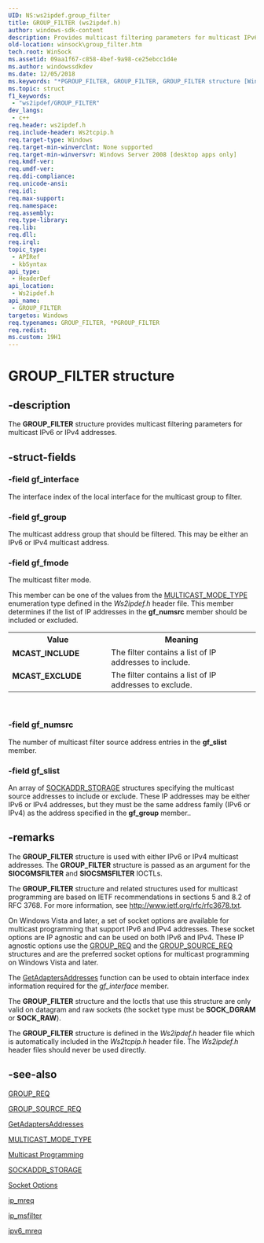 ```yaml
---
UID: NS:ws2ipdef.group_filter
title: GROUP_FILTER (ws2ipdef.h)
author: windows-sdk-content
description: Provides multicast filtering parameters for multicast IPv6 or IPv4 addresses.
old-location: winsock\group_filter.htm
tech.root: WinSock
ms.assetid: 09aa1f67-c858-4bef-9a98-ce25ebcc1d4e
ms.author: windowssdkdev
ms.date: 12/05/2018
ms.keywords: "*PGROUP_FILTER, GROUP_FILTER, GROUP_FILTER structure [Winsock], MCAST_EXCLUDE, MCAST_INCLUDE, PGROUP_FILTER, PGROUP_FILTER structure pointer [Winsock], winsock.group_filter, ws2ipdef/GROUP_FILTER, ws2ipdef/PGROUP_FILTER"
ms.topic: struct
f1_keywords: 
 - "ws2ipdef/GROUP_FILTER"
dev_langs:
 - c++
req.header: ws2ipdef.h
req.include-header: Ws2tcpip.h
req.target-type: Windows
req.target-min-winverclnt: None supported
req.target-min-winversvr: Windows Server 2008 [desktop apps only]
req.kmdf-ver: 
req.umdf-ver: 
req.ddi-compliance: 
req.unicode-ansi: 
req.idl: 
req.max-support: 
req.namespace: 
req.assembly: 
req.type-library: 
req.lib: 
req.dll: 
req.irql: 
topic_type:
 - APIRef
 - kbSyntax
api_type:
 - HeaderDef
api_location:
 - Ws2ipdef.h
api_name:
 - GROUP_FILTER
targetos: Windows
req.typenames: GROUP_FILTER, *PGROUP_FILTER
req.redist: 
ms.custom: 19H1
---
```


# GROUP_FILTER structure


## -description


The <b>GROUP_FILTER</b> structure provides multicast filtering parameters for multicast IPv6 or IPv4 addresses.


## -struct-fields




### -field gf_interface

The interface index of the local interface for the multicast group to filter. 


### -field gf_group

The multicast address group that should be filtered. This may be either an IPv6 or IPv4 multicast address.


### -field gf_fmode

The multicast filter mode. 

This member can be one of the values from the <a href="https://docs.microsoft.com/windows/desktop/api/ws2ipdef/ne-ws2ipdef-multicast_mode_type">MULTICAST_MODE_TYPE</a> enumeration type defined in the <i>Ws2ipdef.h</i> header file. This member determines if the list of IP addresses in the <b>gf_numsrc</b> member should be included or excluded.

<table>
<tr>
<th>Value</th>
<th>Meaning</th>
</tr>
<tr>
<td width="40%"><a id="MCAST_INCLUDE"></a><a id="mcast_include"></a><dl>
<dt><b>MCAST_INCLUDE</b></dt>
</dl>
</td>
<td width="60%">
The filter contains a list of IP addresses to include. 



</td>
</tr>
<tr>
<td width="40%"><a id="_MCAST_EXCLUDE"></a><a id="_mcast_exclude"></a><dl>
<dt><b> MCAST_EXCLUDE</b></dt>
</dl>
</td>
<td width="60%">
The filter contains a list of IP addresses to exclude. 

</td>
</tr>
</table>
 


### -field gf_numsrc

The number of multicast filter source address entries in the <b>gf_slist</b> member. 


### -field gf_slist

An array of <a href="https://docs.microsoft.com/previous-versions/windows/desktop/legacy/ms740504(v=vs.85)">SOCKADDR_STORAGE</a> structures specifying the multicast source addresses to include or exclude. These IP addresses may be either IPv6 or IPv4 addresses, but they must be the same address family (IPv6 or IPv4) as the address specified in the <b>gf_group</b> member..


## -remarks



The <b>GROUP_FILTER</b> structure is used with either IPv6 or IPv4 multicast addresses. The <b>GROUP_FILTER</b> structure is passed as an argument  for the <b>SIOCGMSFILTER</b> and <b>SIOCSMSFILTER</b> IOCTLs.  

The <b>GROUP_FILTER</b> structure and related structures used for multicast programming are based on IETF recommendations in sections 5 and 8.2  of RFC 3768. For more information, see <a href="http://go.microsoft.com/fwlink/p/?linkid=87353">http://www.ietf.org/rfc/rfc3678.txt</a>.

On Windows Vista and later, a set of socket options are available for multicast programming that support IPv6 and IPv4 addresses. These socket options are IP agnostic and can be used on both IPv6 and IPv4. These IP agnostic options use the <a href="https://docs.microsoft.com/windows/desktop/api/ws2ipdef/ns-ws2ipdef-group_req">GROUP_REQ</a> and the <a href="https://docs.microsoft.com/windows/desktop/api/ws2ipdef/ns-ws2ipdef-group_source_req">GROUP_SOURCE_REQ</a> structures and are the preferred socket options for multicast programming on Windows Vista and later.

The <a href="https://docs.microsoft.com/windows/desktop/api/iphlpapi/nf-iphlpapi-getadaptersaddresses">GetAdaptersAddresses</a> function can be used to obtain interface index information required for the <i>gf_interface</i> member.

The <b>GROUP_FILTER</b> structure and the Ioctls that use this structure are only valid on datagram and raw sockets (the socket type must be <b>SOCK_DGRAM</b> or <b>SOCK_RAW</b>).

The <b>GROUP_FILTER</b> structure is defined in the <i>Ws2ipdef.h</i> header file which is automatically included in the <i>Ws2tcpip.h</i> header file. The <i>Ws2ipdef.h</i>  header files should never be used directly.




## -see-also




<a href="https://docs.microsoft.com/windows/desktop/api/ws2ipdef/ns-ws2ipdef-group_req">GROUP_REQ</a>



<a href="https://docs.microsoft.com/windows/desktop/api/ws2ipdef/ns-ws2ipdef-group_source_req">GROUP_SOURCE_REQ</a>



<a href="https://docs.microsoft.com/windows/desktop/api/iphlpapi/nf-iphlpapi-getadaptersaddresses">GetAdaptersAddresses</a>



<a href="https://docs.microsoft.com/windows/desktop/api/ws2ipdef/ne-ws2ipdef-multicast_mode_type">MULTICAST_MODE_TYPE</a>



<a href="https://docs.microsoft.com/windows/desktop/WinSock/multicast-programming">Multicast Programming</a>



<a href="https://docs.microsoft.com/previous-versions/windows/desktop/legacy/ms740504(v=vs.85)">SOCKADDR_STORAGE</a>



<a href="https://docs.microsoft.com/windows/desktop/WinSock/socket-options">Socket Options</a>



<a href="https://docs.microsoft.com/windows/desktop/api/ws2ipdef/ns-ws2ipdef-ip_mreq">ip_mreq</a>



<a href="https://docs.microsoft.com/windows/desktop/api/ws2ipdef/ns-ws2ipdef-ip_msfilter">ip_msfilter</a>



<a href="https://docs.microsoft.com/windows/desktop/api/ws2ipdef/ns-ws2ipdef-ipv6_mreq">ipv6_mreq</a>
 

 

